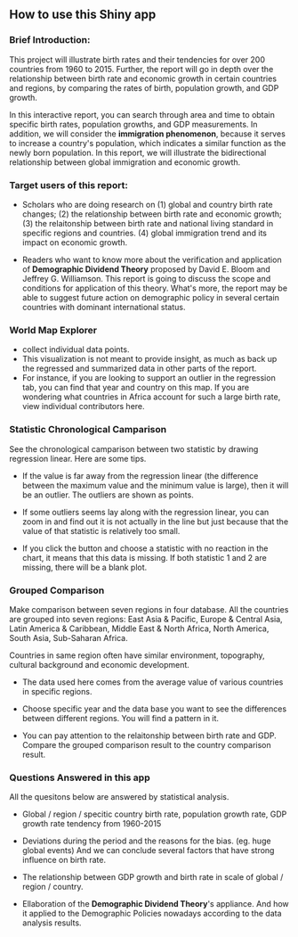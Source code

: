 How to use this Shiny app
---

### Brief Introduction:
This project will illustrate birth rates and their tendencies for over 200 countries from 1960 to 2015. Further, the report will go in depth over the relationship between birth rate and economic growth in certain countries and regions, by comparing the rates of birth, population growth, and GDP growth.

In this interactive report, you can search through area and time to obtain specific birth rates, population growths, and GDP measurements. In addition, we will consider the **immigration phenomenon**, because it serves to increase a country's  population, which indicates a similar function as the newly born population. In this report, we will illustrate the bidirectional relationship between global immigration and economic growth.

### Target users of this report:

- Scholars who are doing research on (1) global and country birth rate changes; (2) the relationship between birth rate and economic growth; (3) the relaitonship between birth rate and national living standard in specific regions and countries. (4) global immigration trend and its impact on economic growth.

- Readers who want to know more about the verification and application of **Demographic Dividend Theory** proposed by David E. Bloom and Jeffrey G. Williamson. This report is going to discuss the scope and conditions for application of this theory. What's more, the report may be able to suggest future action on demographic policy in several certain countries with dominant international status.

### World Map Explorer

- collect individual data points. 
- This visualization is not meant to provide insight, as much as back up the regressed and summarized data in other parts of the report. 
- For instance, if you are looking to support an outlier in the regression tab, you can find that year and country on this map. If you are wondering what countries in Africa account for such a large birth rate, view individual contributors here.

### Statistic Chronological Camparison

See the chronological camparison between two statistic by drawing regression linear. Here are some tips.

- If the value is far away from the regression linear (the difference between the maximum value and the minimum value is large), then it will be an outlier. The outliers are shown as points.

- If some outliers seems lay along with the regression linear, you can zoom in and find out it is not actually in the line but just because that the value of that statistic is relatively too small.

- If you click the button and choose a statistic with no reaction in the chart, it means that this data is missing. If both statistic 1 and 2 are missing, there will be a blank plot.

### Grouped Comparison

Make comparison between seven regions in four database. All the countries are grouped into seven regions: East Asia & Pacific, Europe & Central Asia, Latin America & Caribbean, Middle East & North Africa, North America, South Asia, Sub-Saharan Africa.

Countries in same region often have similar environment, topography, cultural background and economic development.

- The data used here comes from the average value of various countries in specific regions.

- Choose specific year and the data base you want to see the differences between different regions. You will find a pattern in it.

- You can pay attention to the relaitonship between birth rate and GDP. Compare the grouped comparison result to the country comparison result.


### Questions Answered in this app

All the quesitons below are answered by statistical analysis.
- Global / region / specitic country birth rate, population growth rate, GDP growth rate tendency from 1960-2015

- Deviations during the period and the reasons for the bias. (eg. huge global events) And we can conclude several factors that have strong influence on birth rate.

- The relationship between GDP growth and birth rate in scale of global / region / country.

- Ellaboration of the **Demographic Dividend Theory**'s appliance. And how it applied to the Demographic Policies nowadays according to the data analysis results.
